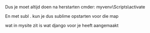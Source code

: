 Dus je moet altijd doen na herstarten cmder:
myvenv\Scripts\activate

En met subl . kun je dus sublime opstarten voor die map

wat in mysite zit is wat django voor je heeft aangemaakt
